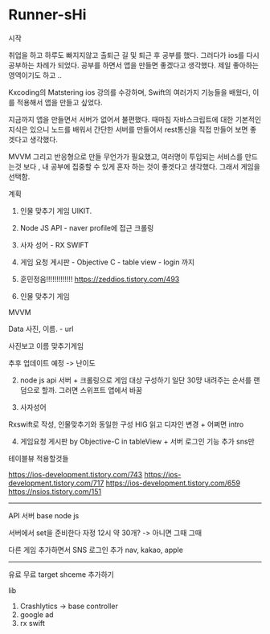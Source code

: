 # Runner-sHi

시작

취업을 하고 하루도 빠지지않고 출퇴근 길 및 퇴근 후 공부를 했다. 그러다가 ios를 다시 공부하는 차례가 되었다. 공부를 하면서 앱을 만들면 좋겠다고 생각했다. 제일 좋아하는 영역이기도 하고 ..

Kxcoding의 Matstering ios 강의를 수강하며, Swift의 여러가지 기능들을 배웠다, 이를 적용해서 앱을 만들고 싶었다.

지금까지 앱을 만들면서 서버가 없어서 불편했다. 때마침 자바스크립트에 대한 기본적인 지식은 있으니 노드를 배워서 간단한 서버를 만들어서 rest통신을 직접 만들어 보면 좋겟다고 생각했다.

MVVM 그리고 반응형으로 만들 무언가가 필요했고, 여러명이 투입되는 서비스를 만드는것 보다 , 내 공부에 집중할 수 있게 혼자 하는 것이 좋겟다고 생각했다. 그래서 게임을 선택함.



계획

1. 인물 맞추기 게임 UIKIT. <observer pattern>
2. Node JS API - naver profile에 접근 크롤링
3. 사자 성어 - RX SWIFT
4. 게임 요청 게시판 - Objective C - table view - login 까지
5. 훈민정음!!!!!!!!!!!!!
https://zeddios.tistory.com/493

1. 인물 맞추기 게임

MVVM 

Data 사진, 이름. - url

사진보고 이름 맞추기게임

추후 업데이트 예정 -> 난이도


2. node js api 서버 + 크롤링으로 게임 대상 구성하기
    일단 30먕 내려주는 순서를 랜덤으로 할까. 
    그러면 스위프트 앱에서 바꿈

  

3. 사자성어

  Rxswift로  작성, 인물맞추기와 동일한 구성
  HIG 읽고 디자인 변경 +  어쩌면 intro


4. 게임요청 게시판  by Objective-C in tableView + 서버 로그인 기능 추가 sns만

테이블뷰 적용할것들

https://ios-development.tistory.com/743
https://ios-development.tistory.com/717
https://ios-development.tistory.com/659
https://nsios.tistory.com/151


--------------------------------------------------------------------------------------------------------
API 서버 base node js

서버에서 set을 준비한다 자정 12시 약 30개? -> 아니면 그때 그때

다른 게임 추가하면서 SNS 로그인 추가  nav, kakao, apple

--------------------------------------------------------------------------------------------------------

  유료 무료 target shceme 추가하기


lib
1. Crashlytics  -> base controller
2. google ad
3. rx swift
